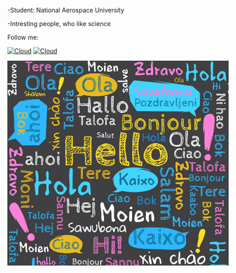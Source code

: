 -Student: National Aerospace University 

-Intresting people, who like science

Follow me:

[![Cloud](https://img.shields.io/badge/instagram-ffffff?style=for-the-badge&logo=instagram)](https://www.instagram.com/andrey_golden/)
[![Cloud](https://img.shields.io/badge/Telegram-ffffff?style=for-the-badge&logo=telegram)](https://t.me/golden_51)


![Image alt](hello-02.jpg)
